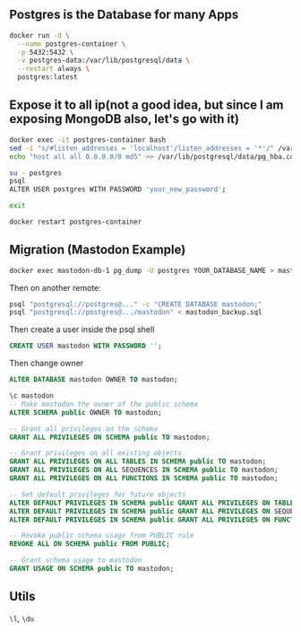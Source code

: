 ## Postgres is the Database for many Apps

```sh
docker run -d \
  --name postgres-container \
  -p 5432:5432 \
  -v postgres-data:/var/lib/postgresql/data \
  --restart always \
  postgres:latest
```

## Expose it to all ip(not a good idea, but since I am exposing MongoDB also, let's go with it)
```sh
docker exec -it postgres-container bash
sed -i "s/#listen_addresses = 'localhost'/listen_addresses = '*'/" /var/lib/postgresql/data/postgresql.conf
echo "host all all 0.0.0.0/0 md5" >> /var/lib/postgresql/data/pg_hba.conf

su - postgres
psql
ALTER USER postgres WITH PASSWORD 'your_new_password';

exit

docker restart postgres-container
```

## Migration (Mastodon Example)
```sh
docker exec mastodon-db-1 pg_dump -U postgres YOUR_DATABASE_NAME > mastodon_backup.sql
```

Then on another remote:

```sh
psql "postgresql://postgres@..." -c "CREATE DATABASE mastodon;"
psql "postgresql://postgres@.../mastodon" < mastodon_backup.sql
```

Then create a user inside the psql shell

```sql
CREATE USER mastodon WITH PASSWORD '';
```

Then change owner 

```sql
ALTER DATABASE mastodon OWNER TO mastodon;

\c mastodon
-- Make mastodon the owner of the public schema
ALTER SCHEMA public OWNER TO mastodon;

-- Grant all privileges on the schema
GRANT ALL PRIVILEGES ON SCHEMA public TO mastodon;

-- Grant privileges on all existing objects
GRANT ALL PRIVILEGES ON ALL TABLES IN SCHEMA public TO mastodon;
GRANT ALL PRIVILEGES ON ALL SEQUENCES IN SCHEMA public TO mastodon;
GRANT ALL PRIVILEGES ON ALL FUNCTIONS IN SCHEMA public TO mastodon;

-- Set default privileges for future objects
ALTER DEFAULT PRIVILEGES IN SCHEMA public GRANT ALL PRIVILEGES ON TABLES TO mastodon;
ALTER DEFAULT PRIVILEGES IN SCHEMA public GRANT ALL PRIVILEGES ON SEQUENCES TO mastodon;
ALTER DEFAULT PRIVILEGES IN SCHEMA public GRANT ALL PRIVILEGES ON FUNCTIONS TO mastodon;

-- Revoke public schema usage from PUBLIC role
REVOKE ALL ON SCHEMA public FROM PUBLIC;

-- Grant schema usage to mastodon
GRANT USAGE ON SCHEMA public TO mastodon;
```

## Utils

`\l`, `\du`

